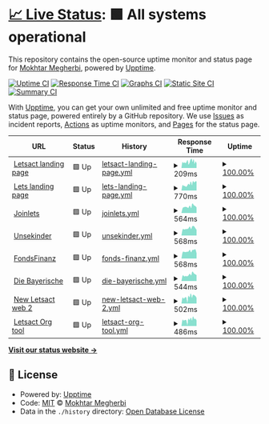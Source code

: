 # [📈 Live Status](https://emothek.github.io/lets_upptime): <!--live status--> **🟩 All systems operational**

This repository contains the open-source uptime monitor and status page for [Mokhtar Megherbi](https://emothek.github.io/lets_upptime), powered by [Upptime](https://github.com/upptime/upptime).

[![Uptime CI](https://github.com/emothek/lets_upptime/workflows/Uptime%20CI/badge.svg)](https://github.com/emothek/lets_upptime/actions?query=workflow%3A%22Uptime+CI%22)
[![Response Time CI](https://github.com/emothek/lets_upptime/workflows/Response%20Time%20CI/badge.svg)](https://github.com/emothek/lets_upptime/actions?query=workflow%3A%22Response+Time+CI%22)
[![Graphs CI](https://github.com/emothek/lets_upptime/workflows/Graphs%20CI/badge.svg)](https://github.com/emothek/lets_upptime/actions?query=workflow%3A%22Graphs+CI%22)
[![Static Site CI](https://github.com/emothek/lets_upptime/workflows/Static%20Site%20CI/badge.svg)](https://github.com/emothek/lets_upptime/actions?query=workflow%3A%22Static+Site+CI%22)
[![Summary CI](https://github.com/emothek/lets_upptime/workflows/Summary%20CI/badge.svg)](https://github.com/emothek/lets_upptime/actions?query=workflow%3A%22Summary+CI%22)

With [Upptime](https://upptime.js.org), you can get your own unlimited and free uptime monitor and status page, powered entirely by a GitHub repository. We use [Issues](https://github.com/emothek/lets_upptime/issues) as incident reports, [Actions](https://github.com/emothek/lets_upptime/actions) as uptime monitors, and [Pages](https://emothek.github.io/lets_upptime) for the status page.

<!--start: status pages-->
<!-- This summary is generated by Upptime (https://github.com/upptime/upptime) -->
<!-- Do not edit this manually, your changes will be overwritten -->
<!-- prettier-ignore -->
| URL | Status | History | Response Time | Uptime |
| --- | ------ | ------- | ------------- | ------ |
| <img alt="" src="https://favicons.githubusercontent.com/letsact.de" height="13"> [Letsact landing page](https://letsact.de) | 🟩 Up | [letsact-landing-page.yml](https://github.com/emothek/lets_upptime/commits/HEAD/history/letsact-landing-page.yml) | <details><summary><img alt="Response time graph" src="./graphs/letsact-landing-page/response-time-week.png" height="20"> 209ms</summary><br><a href="https://emothek.github.io/lets_upptime/history/letsact-landing-page"><img alt="Response time 215" src="https://img.shields.io/endpoint?url=https%3A%2F%2Fraw.githubusercontent.com%2Femothek%2Flets_upptime%2FHEAD%2Fapi%2Fletsact-landing-page%2Fresponse-time.json"></a><br><a href="https://emothek.github.io/lets_upptime/history/letsact-landing-page"><img alt="24-hour response time 155" src="https://img.shields.io/endpoint?url=https%3A%2F%2Fraw.githubusercontent.com%2Femothek%2Flets_upptime%2FHEAD%2Fapi%2Fletsact-landing-page%2Fresponse-time-day.json"></a><br><a href="https://emothek.github.io/lets_upptime/history/letsact-landing-page"><img alt="7-day response time 209" src="https://img.shields.io/endpoint?url=https%3A%2F%2Fraw.githubusercontent.com%2Femothek%2Flets_upptime%2FHEAD%2Fapi%2Fletsact-landing-page%2Fresponse-time-week.json"></a><br><a href="https://emothek.github.io/lets_upptime/history/letsact-landing-page"><img alt="30-day response time 215" src="https://img.shields.io/endpoint?url=https%3A%2F%2Fraw.githubusercontent.com%2Femothek%2Flets_upptime%2FHEAD%2Fapi%2Fletsact-landing-page%2Fresponse-time-month.json"></a><br><a href="https://emothek.github.io/lets_upptime/history/letsact-landing-page"><img alt="1-year response time 215" src="https://img.shields.io/endpoint?url=https%3A%2F%2Fraw.githubusercontent.com%2Femothek%2Flets_upptime%2FHEAD%2Fapi%2Fletsact-landing-page%2Fresponse-time-year.json"></a></details> | <details><summary><a href="https://emothek.github.io/lets_upptime/history/letsact-landing-page">100.00%</a></summary><a href="https://emothek.github.io/lets_upptime/history/letsact-landing-page"><img alt="All-time uptime 100.00%" src="https://img.shields.io/endpoint?url=https%3A%2F%2Fraw.githubusercontent.com%2Femothek%2Flets_upptime%2FHEAD%2Fapi%2Fletsact-landing-page%2Fuptime.json"></a><br><a href="https://emothek.github.io/lets_upptime/history/letsact-landing-page"><img alt="24-hour uptime 100.00%" src="https://img.shields.io/endpoint?url=https%3A%2F%2Fraw.githubusercontent.com%2Femothek%2Flets_upptime%2FHEAD%2Fapi%2Fletsact-landing-page%2Fuptime-day.json"></a><br><a href="https://emothek.github.io/lets_upptime/history/letsact-landing-page"><img alt="7-day uptime 100.00%" src="https://img.shields.io/endpoint?url=https%3A%2F%2Fraw.githubusercontent.com%2Femothek%2Flets_upptime%2FHEAD%2Fapi%2Fletsact-landing-page%2Fuptime-week.json"></a><br><a href="https://emothek.github.io/lets_upptime/history/letsact-landing-page"><img alt="30-day uptime 100.00%" src="https://img.shields.io/endpoint?url=https%3A%2F%2Fraw.githubusercontent.com%2Femothek%2Flets_upptime%2FHEAD%2Fapi%2Fletsact-landing-page%2Fuptime-month.json"></a><br><a href="https://emothek.github.io/lets_upptime/history/letsact-landing-page"><img alt="1-year uptime 100.00%" src="https://img.shields.io/endpoint?url=https%3A%2F%2Fraw.githubusercontent.com%2Femothek%2Flets_upptime%2FHEAD%2Fapi%2Fletsact-landing-page%2Fuptime-year.json"></a></details>
| <img alt="" src="https://favicons.githubusercontent.com/joinlets.de" height="13"> [Lets landing page](https://joinlets.de) | 🟩 Up | [lets-landing-page.yml](https://github.com/emothek/lets_upptime/commits/HEAD/history/lets-landing-page.yml) | <details><summary><img alt="Response time graph" src="./graphs/lets-landing-page/response-time-week.png" height="20"> 770ms</summary><br><a href="https://emothek.github.io/lets_upptime/history/lets-landing-page"><img alt="Response time 825" src="https://img.shields.io/endpoint?url=https%3A%2F%2Fraw.githubusercontent.com%2Femothek%2Flets_upptime%2FHEAD%2Fapi%2Flets-landing-page%2Fresponse-time.json"></a><br><a href="https://emothek.github.io/lets_upptime/history/lets-landing-page"><img alt="24-hour response time 1088" src="https://img.shields.io/endpoint?url=https%3A%2F%2Fraw.githubusercontent.com%2Femothek%2Flets_upptime%2FHEAD%2Fapi%2Flets-landing-page%2Fresponse-time-day.json"></a><br><a href="https://emothek.github.io/lets_upptime/history/lets-landing-page"><img alt="7-day response time 770" src="https://img.shields.io/endpoint?url=https%3A%2F%2Fraw.githubusercontent.com%2Femothek%2Flets_upptime%2FHEAD%2Fapi%2Flets-landing-page%2Fresponse-time-week.json"></a><br><a href="https://emothek.github.io/lets_upptime/history/lets-landing-page"><img alt="30-day response time 825" src="https://img.shields.io/endpoint?url=https%3A%2F%2Fraw.githubusercontent.com%2Femothek%2Flets_upptime%2FHEAD%2Fapi%2Flets-landing-page%2Fresponse-time-month.json"></a><br><a href="https://emothek.github.io/lets_upptime/history/lets-landing-page"><img alt="1-year response time 825" src="https://img.shields.io/endpoint?url=https%3A%2F%2Fraw.githubusercontent.com%2Femothek%2Flets_upptime%2FHEAD%2Fapi%2Flets-landing-page%2Fresponse-time-year.json"></a></details> | <details><summary><a href="https://emothek.github.io/lets_upptime/history/lets-landing-page">100.00%</a></summary><a href="https://emothek.github.io/lets_upptime/history/lets-landing-page"><img alt="All-time uptime 100.00%" src="https://img.shields.io/endpoint?url=https%3A%2F%2Fraw.githubusercontent.com%2Femothek%2Flets_upptime%2FHEAD%2Fapi%2Flets-landing-page%2Fuptime.json"></a><br><a href="https://emothek.github.io/lets_upptime/history/lets-landing-page"><img alt="24-hour uptime 100.00%" src="https://img.shields.io/endpoint?url=https%3A%2F%2Fraw.githubusercontent.com%2Femothek%2Flets_upptime%2FHEAD%2Fapi%2Flets-landing-page%2Fuptime-day.json"></a><br><a href="https://emothek.github.io/lets_upptime/history/lets-landing-page"><img alt="7-day uptime 100.00%" src="https://img.shields.io/endpoint?url=https%3A%2F%2Fraw.githubusercontent.com%2Femothek%2Flets_upptime%2FHEAD%2Fapi%2Flets-landing-page%2Fuptime-week.json"></a><br><a href="https://emothek.github.io/lets_upptime/history/lets-landing-page"><img alt="30-day uptime 100.00%" src="https://img.shields.io/endpoint?url=https%3A%2F%2Fraw.githubusercontent.com%2Femothek%2Flets_upptime%2FHEAD%2Fapi%2Flets-landing-page%2Fuptime-month.json"></a><br><a href="https://emothek.github.io/lets_upptime/history/lets-landing-page"><img alt="1-year uptime 100.00%" src="https://img.shields.io/endpoint?url=https%3A%2F%2Fraw.githubusercontent.com%2Femothek%2Flets_upptime%2FHEAD%2Fapi%2Flets-landing-page%2Fuptime-year.json"></a></details>
| <img alt="" src="https://favicons.githubusercontent.com/app.joinlets.de" height="13"> [Joinlets](https://app.joinlets.de) | 🟩 Up | [joinlets.yml](https://github.com/emothek/lets_upptime/commits/HEAD/history/joinlets.yml) | <details><summary><img alt="Response time graph" src="./graphs/joinlets/response-time-week.png" height="20"> 564ms</summary><br><a href="https://emothek.github.io/lets_upptime/history/joinlets"><img alt="Response time 591" src="https://img.shields.io/endpoint?url=https%3A%2F%2Fraw.githubusercontent.com%2Femothek%2Flets_upptime%2FHEAD%2Fapi%2Fjoinlets%2Fresponse-time.json"></a><br><a href="https://emothek.github.io/lets_upptime/history/joinlets"><img alt="24-hour response time 488" src="https://img.shields.io/endpoint?url=https%3A%2F%2Fraw.githubusercontent.com%2Femothek%2Flets_upptime%2FHEAD%2Fapi%2Fjoinlets%2Fresponse-time-day.json"></a><br><a href="https://emothek.github.io/lets_upptime/history/joinlets"><img alt="7-day response time 564" src="https://img.shields.io/endpoint?url=https%3A%2F%2Fraw.githubusercontent.com%2Femothek%2Flets_upptime%2FHEAD%2Fapi%2Fjoinlets%2Fresponse-time-week.json"></a><br><a href="https://emothek.github.io/lets_upptime/history/joinlets"><img alt="30-day response time 591" src="https://img.shields.io/endpoint?url=https%3A%2F%2Fraw.githubusercontent.com%2Femothek%2Flets_upptime%2FHEAD%2Fapi%2Fjoinlets%2Fresponse-time-month.json"></a><br><a href="https://emothek.github.io/lets_upptime/history/joinlets"><img alt="1-year response time 591" src="https://img.shields.io/endpoint?url=https%3A%2F%2Fraw.githubusercontent.com%2Femothek%2Flets_upptime%2FHEAD%2Fapi%2Fjoinlets%2Fresponse-time-year.json"></a></details> | <details><summary><a href="https://emothek.github.io/lets_upptime/history/joinlets">100.00%</a></summary><a href="https://emothek.github.io/lets_upptime/history/joinlets"><img alt="All-time uptime 100.00%" src="https://img.shields.io/endpoint?url=https%3A%2F%2Fraw.githubusercontent.com%2Femothek%2Flets_upptime%2FHEAD%2Fapi%2Fjoinlets%2Fuptime.json"></a><br><a href="https://emothek.github.io/lets_upptime/history/joinlets"><img alt="24-hour uptime 100.00%" src="https://img.shields.io/endpoint?url=https%3A%2F%2Fraw.githubusercontent.com%2Femothek%2Flets_upptime%2FHEAD%2Fapi%2Fjoinlets%2Fuptime-day.json"></a><br><a href="https://emothek.github.io/lets_upptime/history/joinlets"><img alt="7-day uptime 100.00%" src="https://img.shields.io/endpoint?url=https%3A%2F%2Fraw.githubusercontent.com%2Femothek%2Flets_upptime%2FHEAD%2Fapi%2Fjoinlets%2Fuptime-week.json"></a><br><a href="https://emothek.github.io/lets_upptime/history/joinlets"><img alt="30-day uptime 100.00%" src="https://img.shields.io/endpoint?url=https%3A%2F%2Fraw.githubusercontent.com%2Femothek%2Flets_upptime%2FHEAD%2Fapi%2Fjoinlets%2Fuptime-month.json"></a><br><a href="https://emothek.github.io/lets_upptime/history/joinlets"><img alt="1-year uptime 100.00%" src="https://img.shields.io/endpoint?url=https%3A%2F%2Fraw.githubusercontent.com%2Femothek%2Flets_upptime%2FHEAD%2Fapi%2Fjoinlets%2Fuptime-year.json"></a></details>
| <img alt="" src="https://favicons.githubusercontent.com/undekinder.joinlets.de" height="13"> [Unsekinder](https://undekinder.joinlets.de) | 🟩 Up | [unsekinder.yml](https://github.com/emothek/lets_upptime/commits/HEAD/history/unsekinder.yml) | <details><summary><img alt="Response time graph" src="./graphs/unsekinder/response-time-week.png" height="20"> 568ms</summary><br><a href="https://emothek.github.io/lets_upptime/history/unsekinder"><img alt="Response time 591" src="https://img.shields.io/endpoint?url=https%3A%2F%2Fraw.githubusercontent.com%2Femothek%2Flets_upptime%2FHEAD%2Fapi%2Funsekinder%2Fresponse-time.json"></a><br><a href="https://emothek.github.io/lets_upptime/history/unsekinder"><img alt="24-hour response time 444" src="https://img.shields.io/endpoint?url=https%3A%2F%2Fraw.githubusercontent.com%2Femothek%2Flets_upptime%2FHEAD%2Fapi%2Funsekinder%2Fresponse-time-day.json"></a><br><a href="https://emothek.github.io/lets_upptime/history/unsekinder"><img alt="7-day response time 568" src="https://img.shields.io/endpoint?url=https%3A%2F%2Fraw.githubusercontent.com%2Femothek%2Flets_upptime%2FHEAD%2Fapi%2Funsekinder%2Fresponse-time-week.json"></a><br><a href="https://emothek.github.io/lets_upptime/history/unsekinder"><img alt="30-day response time 591" src="https://img.shields.io/endpoint?url=https%3A%2F%2Fraw.githubusercontent.com%2Femothek%2Flets_upptime%2FHEAD%2Fapi%2Funsekinder%2Fresponse-time-month.json"></a><br><a href="https://emothek.github.io/lets_upptime/history/unsekinder"><img alt="1-year response time 591" src="https://img.shields.io/endpoint?url=https%3A%2F%2Fraw.githubusercontent.com%2Femothek%2Flets_upptime%2FHEAD%2Fapi%2Funsekinder%2Fresponse-time-year.json"></a></details> | <details><summary><a href="https://emothek.github.io/lets_upptime/history/unsekinder">100.00%</a></summary><a href="https://emothek.github.io/lets_upptime/history/unsekinder"><img alt="All-time uptime 100.00%" src="https://img.shields.io/endpoint?url=https%3A%2F%2Fraw.githubusercontent.com%2Femothek%2Flets_upptime%2FHEAD%2Fapi%2Funsekinder%2Fuptime.json"></a><br><a href="https://emothek.github.io/lets_upptime/history/unsekinder"><img alt="24-hour uptime 100.00%" src="https://img.shields.io/endpoint?url=https%3A%2F%2Fraw.githubusercontent.com%2Femothek%2Flets_upptime%2FHEAD%2Fapi%2Funsekinder%2Fuptime-day.json"></a><br><a href="https://emothek.github.io/lets_upptime/history/unsekinder"><img alt="7-day uptime 100.00%" src="https://img.shields.io/endpoint?url=https%3A%2F%2Fraw.githubusercontent.com%2Femothek%2Flets_upptime%2FHEAD%2Fapi%2Funsekinder%2Fuptime-week.json"></a><br><a href="https://emothek.github.io/lets_upptime/history/unsekinder"><img alt="30-day uptime 100.00%" src="https://img.shields.io/endpoint?url=https%3A%2F%2Fraw.githubusercontent.com%2Femothek%2Flets_upptime%2FHEAD%2Fapi%2Funsekinder%2Fuptime-month.json"></a><br><a href="https://emothek.github.io/lets_upptime/history/unsekinder"><img alt="1-year uptime 100.00%" src="https://img.shields.io/endpoint?url=https%3A%2F%2Fraw.githubusercontent.com%2Femothek%2Flets_upptime%2FHEAD%2Fapi%2Funsekinder%2Fuptime-year.json"></a></details>
| <img alt="" src="https://favicons.githubusercontent.com/fondsfinanz.joinlets.de" height="13"> [FondsFinanz](https://fondsfinanz.joinlets.de) | 🟩 Up | [fonds-finanz.yml](https://github.com/emothek/lets_upptime/commits/HEAD/history/fonds-finanz.yml) | <details><summary><img alt="Response time graph" src="./graphs/fonds-finanz/response-time-week.png" height="20"> 568ms</summary><br><a href="https://emothek.github.io/lets_upptime/history/fonds-finanz"><img alt="Response time 576" src="https://img.shields.io/endpoint?url=https%3A%2F%2Fraw.githubusercontent.com%2Femothek%2Flets_upptime%2FHEAD%2Fapi%2Ffonds-finanz%2Fresponse-time.json"></a><br><a href="https://emothek.github.io/lets_upptime/history/fonds-finanz"><img alt="24-hour response time 395" src="https://img.shields.io/endpoint?url=https%3A%2F%2Fraw.githubusercontent.com%2Femothek%2Flets_upptime%2FHEAD%2Fapi%2Ffonds-finanz%2Fresponse-time-day.json"></a><br><a href="https://emothek.github.io/lets_upptime/history/fonds-finanz"><img alt="7-day response time 568" src="https://img.shields.io/endpoint?url=https%3A%2F%2Fraw.githubusercontent.com%2Femothek%2Flets_upptime%2FHEAD%2Fapi%2Ffonds-finanz%2Fresponse-time-week.json"></a><br><a href="https://emothek.github.io/lets_upptime/history/fonds-finanz"><img alt="30-day response time 576" src="https://img.shields.io/endpoint?url=https%3A%2F%2Fraw.githubusercontent.com%2Femothek%2Flets_upptime%2FHEAD%2Fapi%2Ffonds-finanz%2Fresponse-time-month.json"></a><br><a href="https://emothek.github.io/lets_upptime/history/fonds-finanz"><img alt="1-year response time 576" src="https://img.shields.io/endpoint?url=https%3A%2F%2Fraw.githubusercontent.com%2Femothek%2Flets_upptime%2FHEAD%2Fapi%2Ffonds-finanz%2Fresponse-time-year.json"></a></details> | <details><summary><a href="https://emothek.github.io/lets_upptime/history/fonds-finanz">100.00%</a></summary><a href="https://emothek.github.io/lets_upptime/history/fonds-finanz"><img alt="All-time uptime 100.00%" src="https://img.shields.io/endpoint?url=https%3A%2F%2Fraw.githubusercontent.com%2Femothek%2Flets_upptime%2FHEAD%2Fapi%2Ffonds-finanz%2Fuptime.json"></a><br><a href="https://emothek.github.io/lets_upptime/history/fonds-finanz"><img alt="24-hour uptime 100.00%" src="https://img.shields.io/endpoint?url=https%3A%2F%2Fraw.githubusercontent.com%2Femothek%2Flets_upptime%2FHEAD%2Fapi%2Ffonds-finanz%2Fuptime-day.json"></a><br><a href="https://emothek.github.io/lets_upptime/history/fonds-finanz"><img alt="7-day uptime 100.00%" src="https://img.shields.io/endpoint?url=https%3A%2F%2Fraw.githubusercontent.com%2Femothek%2Flets_upptime%2FHEAD%2Fapi%2Ffonds-finanz%2Fuptime-week.json"></a><br><a href="https://emothek.github.io/lets_upptime/history/fonds-finanz"><img alt="30-day uptime 100.00%" src="https://img.shields.io/endpoint?url=https%3A%2F%2Fraw.githubusercontent.com%2Femothek%2Flets_upptime%2FHEAD%2Fapi%2Ffonds-finanz%2Fuptime-month.json"></a><br><a href="https://emothek.github.io/lets_upptime/history/fonds-finanz"><img alt="1-year uptime 100.00%" src="https://img.shields.io/endpoint?url=https%3A%2F%2Fraw.githubusercontent.com%2Femothek%2Flets_upptime%2FHEAD%2Fapi%2Ffonds-finanz%2Fuptime-year.json"></a></details>
| <img alt="" src="https://favicons.githubusercontent.com/diebayerische.joinlets.de" height="13"> [Die Bayerische](https://diebayerische.joinlets.de) | 🟩 Up | [die-bayerische.yml](https://github.com/emothek/lets_upptime/commits/HEAD/history/die-bayerische.yml) | <details><summary><img alt="Response time graph" src="./graphs/die-bayerische/response-time-week.png" height="20"> 544ms</summary><br><a href="https://emothek.github.io/lets_upptime/history/die-bayerische"><img alt="Response time 571" src="https://img.shields.io/endpoint?url=https%3A%2F%2Fraw.githubusercontent.com%2Femothek%2Flets_upptime%2FHEAD%2Fapi%2Fdie-bayerische%2Fresponse-time.json"></a><br><a href="https://emothek.github.io/lets_upptime/history/die-bayerische"><img alt="24-hour response time 520" src="https://img.shields.io/endpoint?url=https%3A%2F%2Fraw.githubusercontent.com%2Femothek%2Flets_upptime%2FHEAD%2Fapi%2Fdie-bayerische%2Fresponse-time-day.json"></a><br><a href="https://emothek.github.io/lets_upptime/history/die-bayerische"><img alt="7-day response time 544" src="https://img.shields.io/endpoint?url=https%3A%2F%2Fraw.githubusercontent.com%2Femothek%2Flets_upptime%2FHEAD%2Fapi%2Fdie-bayerische%2Fresponse-time-week.json"></a><br><a href="https://emothek.github.io/lets_upptime/history/die-bayerische"><img alt="30-day response time 571" src="https://img.shields.io/endpoint?url=https%3A%2F%2Fraw.githubusercontent.com%2Femothek%2Flets_upptime%2FHEAD%2Fapi%2Fdie-bayerische%2Fresponse-time-month.json"></a><br><a href="https://emothek.github.io/lets_upptime/history/die-bayerische"><img alt="1-year response time 571" src="https://img.shields.io/endpoint?url=https%3A%2F%2Fraw.githubusercontent.com%2Femothek%2Flets_upptime%2FHEAD%2Fapi%2Fdie-bayerische%2Fresponse-time-year.json"></a></details> | <details><summary><a href="https://emothek.github.io/lets_upptime/history/die-bayerische">100.00%</a></summary><a href="https://emothek.github.io/lets_upptime/history/die-bayerische"><img alt="All-time uptime 100.00%" src="https://img.shields.io/endpoint?url=https%3A%2F%2Fraw.githubusercontent.com%2Femothek%2Flets_upptime%2FHEAD%2Fapi%2Fdie-bayerische%2Fuptime.json"></a><br><a href="https://emothek.github.io/lets_upptime/history/die-bayerische"><img alt="24-hour uptime 100.00%" src="https://img.shields.io/endpoint?url=https%3A%2F%2Fraw.githubusercontent.com%2Femothek%2Flets_upptime%2FHEAD%2Fapi%2Fdie-bayerische%2Fuptime-day.json"></a><br><a href="https://emothek.github.io/lets_upptime/history/die-bayerische"><img alt="7-day uptime 100.00%" src="https://img.shields.io/endpoint?url=https%3A%2F%2Fraw.githubusercontent.com%2Femothek%2Flets_upptime%2FHEAD%2Fapi%2Fdie-bayerische%2Fuptime-week.json"></a><br><a href="https://emothek.github.io/lets_upptime/history/die-bayerische"><img alt="30-day uptime 100.00%" src="https://img.shields.io/endpoint?url=https%3A%2F%2Fraw.githubusercontent.com%2Femothek%2Flets_upptime%2FHEAD%2Fapi%2Fdie-bayerische%2Fuptime-month.json"></a><br><a href="https://emothek.github.io/lets_upptime/history/die-bayerische"><img alt="1-year uptime 100.00%" src="https://img.shields.io/endpoint?url=https%3A%2F%2Fraw.githubusercontent.com%2Femothek%2Flets_upptime%2FHEAD%2Fapi%2Fdie-bayerische%2Fuptime-year.json"></a></details>
| <img alt="" src="https://favicons.githubusercontent.com/app.letsact.de" height="13"> [New Letsact web 2](https://app.letsact.de) | 🟩 Up | [new-letsact-web-2.yml](https://github.com/emothek/lets_upptime/commits/HEAD/history/new-letsact-web-2.yml) | <details><summary><img alt="Response time graph" src="./graphs/new-letsact-web-2/response-time-week.png" height="20"> 502ms</summary><br><a href="https://emothek.github.io/lets_upptime/history/new-letsact-web-2"><img alt="Response time 510" src="https://img.shields.io/endpoint?url=https%3A%2F%2Fraw.githubusercontent.com%2Femothek%2Flets_upptime%2FHEAD%2Fapi%2Fnew-letsact-web-2%2Fresponse-time.json"></a><br><a href="https://emothek.github.io/lets_upptime/history/new-letsact-web-2"><img alt="24-hour response time 434" src="https://img.shields.io/endpoint?url=https%3A%2F%2Fraw.githubusercontent.com%2Femothek%2Flets_upptime%2FHEAD%2Fapi%2Fnew-letsact-web-2%2Fresponse-time-day.json"></a><br><a href="https://emothek.github.io/lets_upptime/history/new-letsact-web-2"><img alt="7-day response time 502" src="https://img.shields.io/endpoint?url=https%3A%2F%2Fraw.githubusercontent.com%2Femothek%2Flets_upptime%2FHEAD%2Fapi%2Fnew-letsact-web-2%2Fresponse-time-week.json"></a><br><a href="https://emothek.github.io/lets_upptime/history/new-letsact-web-2"><img alt="30-day response time 510" src="https://img.shields.io/endpoint?url=https%3A%2F%2Fraw.githubusercontent.com%2Femothek%2Flets_upptime%2FHEAD%2Fapi%2Fnew-letsact-web-2%2Fresponse-time-month.json"></a><br><a href="https://emothek.github.io/lets_upptime/history/new-letsact-web-2"><img alt="1-year response time 510" src="https://img.shields.io/endpoint?url=https%3A%2F%2Fraw.githubusercontent.com%2Femothek%2Flets_upptime%2FHEAD%2Fapi%2Fnew-letsact-web-2%2Fresponse-time-year.json"></a></details> | <details><summary><a href="https://emothek.github.io/lets_upptime/history/new-letsact-web-2">100.00%</a></summary><a href="https://emothek.github.io/lets_upptime/history/new-letsact-web-2"><img alt="All-time uptime 100.00%" src="https://img.shields.io/endpoint?url=https%3A%2F%2Fraw.githubusercontent.com%2Femothek%2Flets_upptime%2FHEAD%2Fapi%2Fnew-letsact-web-2%2Fuptime.json"></a><br><a href="https://emothek.github.io/lets_upptime/history/new-letsact-web-2"><img alt="24-hour uptime 100.00%" src="https://img.shields.io/endpoint?url=https%3A%2F%2Fraw.githubusercontent.com%2Femothek%2Flets_upptime%2FHEAD%2Fapi%2Fnew-letsact-web-2%2Fuptime-day.json"></a><br><a href="https://emothek.github.io/lets_upptime/history/new-letsact-web-2"><img alt="7-day uptime 100.00%" src="https://img.shields.io/endpoint?url=https%3A%2F%2Fraw.githubusercontent.com%2Femothek%2Flets_upptime%2FHEAD%2Fapi%2Fnew-letsact-web-2%2Fuptime-week.json"></a><br><a href="https://emothek.github.io/lets_upptime/history/new-letsact-web-2"><img alt="30-day uptime 100.00%" src="https://img.shields.io/endpoint?url=https%3A%2F%2Fraw.githubusercontent.com%2Femothek%2Flets_upptime%2FHEAD%2Fapi%2Fnew-letsact-web-2%2Fuptime-month.json"></a><br><a href="https://emothek.github.io/lets_upptime/history/new-letsact-web-2"><img alt="1-year uptime 100.00%" src="https://img.shields.io/endpoint?url=https%3A%2F%2Fraw.githubusercontent.com%2Femothek%2Flets_upptime%2FHEAD%2Fapi%2Fnew-letsact-web-2%2Fuptime-year.json"></a></details>
| <img alt="" src="https://favicons.githubusercontent.com/org.letsact.de" height="13"> [Letsact Org tool](https://org.letsact.de) | 🟩 Up | [letsact-org-tool.yml](https://github.com/emothek/lets_upptime/commits/HEAD/history/letsact-org-tool.yml) | <details><summary><img alt="Response time graph" src="./graphs/letsact-org-tool/response-time-week.png" height="20"> 486ms</summary><br><a href="https://emothek.github.io/lets_upptime/history/letsact-org-tool"><img alt="Response time 519" src="https://img.shields.io/endpoint?url=https%3A%2F%2Fraw.githubusercontent.com%2Femothek%2Flets_upptime%2FHEAD%2Fapi%2Fletsact-org-tool%2Fresponse-time.json"></a><br><a href="https://emothek.github.io/lets_upptime/history/letsact-org-tool"><img alt="24-hour response time 427" src="https://img.shields.io/endpoint?url=https%3A%2F%2Fraw.githubusercontent.com%2Femothek%2Flets_upptime%2FHEAD%2Fapi%2Fletsact-org-tool%2Fresponse-time-day.json"></a><br><a href="https://emothek.github.io/lets_upptime/history/letsact-org-tool"><img alt="7-day response time 486" src="https://img.shields.io/endpoint?url=https%3A%2F%2Fraw.githubusercontent.com%2Femothek%2Flets_upptime%2FHEAD%2Fapi%2Fletsact-org-tool%2Fresponse-time-week.json"></a><br><a href="https://emothek.github.io/lets_upptime/history/letsact-org-tool"><img alt="30-day response time 519" src="https://img.shields.io/endpoint?url=https%3A%2F%2Fraw.githubusercontent.com%2Femothek%2Flets_upptime%2FHEAD%2Fapi%2Fletsact-org-tool%2Fresponse-time-month.json"></a><br><a href="https://emothek.github.io/lets_upptime/history/letsact-org-tool"><img alt="1-year response time 519" src="https://img.shields.io/endpoint?url=https%3A%2F%2Fraw.githubusercontent.com%2Femothek%2Flets_upptime%2FHEAD%2Fapi%2Fletsact-org-tool%2Fresponse-time-year.json"></a></details> | <details><summary><a href="https://emothek.github.io/lets_upptime/history/letsact-org-tool">100.00%</a></summary><a href="https://emothek.github.io/lets_upptime/history/letsact-org-tool"><img alt="All-time uptime 100.00%" src="https://img.shields.io/endpoint?url=https%3A%2F%2Fraw.githubusercontent.com%2Femothek%2Flets_upptime%2FHEAD%2Fapi%2Fletsact-org-tool%2Fuptime.json"></a><br><a href="https://emothek.github.io/lets_upptime/history/letsact-org-tool"><img alt="24-hour uptime 100.00%" src="https://img.shields.io/endpoint?url=https%3A%2F%2Fraw.githubusercontent.com%2Femothek%2Flets_upptime%2FHEAD%2Fapi%2Fletsact-org-tool%2Fuptime-day.json"></a><br><a href="https://emothek.github.io/lets_upptime/history/letsact-org-tool"><img alt="7-day uptime 100.00%" src="https://img.shields.io/endpoint?url=https%3A%2F%2Fraw.githubusercontent.com%2Femothek%2Flets_upptime%2FHEAD%2Fapi%2Fletsact-org-tool%2Fuptime-week.json"></a><br><a href="https://emothek.github.io/lets_upptime/history/letsact-org-tool"><img alt="30-day uptime 100.00%" src="https://img.shields.io/endpoint?url=https%3A%2F%2Fraw.githubusercontent.com%2Femothek%2Flets_upptime%2FHEAD%2Fapi%2Fletsact-org-tool%2Fuptime-month.json"></a><br><a href="https://emothek.github.io/lets_upptime/history/letsact-org-tool"><img alt="1-year uptime 100.00%" src="https://img.shields.io/endpoint?url=https%3A%2F%2Fraw.githubusercontent.com%2Femothek%2Flets_upptime%2FHEAD%2Fapi%2Fletsact-org-tool%2Fuptime-year.json"></a></details>

<!--end: status pages-->

[**Visit our status website →**](https://emothek.github.io/lets_upptime)

## 📄 License

- Powered by: [Upptime](https://github.com/upptime/upptime)
- Code: [MIT](./LICENSE) © [Mokhtar Megherbi](https://emothek.github.io/lets_upptime)
- Data in the `./history` directory: [Open Database License](https://opendatacommons.org/licenses/odbl/1-0/)
